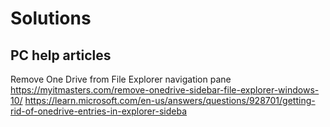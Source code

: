 # Solutions

## PC help articles

Remove One Drive from File Explorer navigation pane
https://myitmasters.com/remove-onedrive-sidebar-file-explorer-windows-10/
https://learn.microsoft.com/en-us/answers/questions/928701/getting-rid-of-onedrive-entries-in-explorer-sideba

